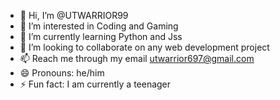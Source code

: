 - 👋 Hi, I’m @UTWARRIOR99
- 👀 I’m interested in Coding and Gaming
- 🌱 I’m currently learning Python and Jss
- 💞️ I’m looking to collaborate on any web development project
- 📫 Reach me through my email utwarrior697@gmail.com
- 😄 Pronouns: he/him
- ⚡ Fun fact: I am currently a teenager

<!---
UTWARRIOR99/UTWARRIOR99 is a ✨ special ✨ repository because its `README.md` (this file) appears on your GitHub profile.
You can click the Preview link to take a look at your changes.
--->
